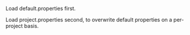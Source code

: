 Load default.properties first.

Load project.properties second, to overwrite default properties on a per-project basis.
